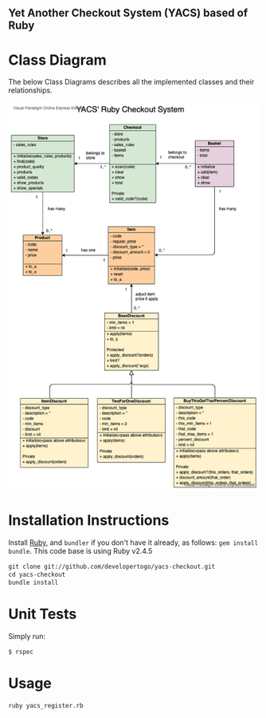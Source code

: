 
## Yet Another Checkout System (YACS) based of Ruby

# Class Diagram

The below Class Diagrams describes all the implemented classes and their relationships.

![YACS Class Diagram](https://github.com/developertogo/yacs-checkout/blob/master/docs/YACS-Checkout-System.vpd.png)


# Installation Instructions

Install [Ruby](https://www.ruby-lang.org/en/documentation/installation/), and `bundler` if you don't have it already, as follows: `gem install bundle`. This code base is using Ruby v2.4.5

```
git clone git://github.com/developertogo/yacs-checkout.git
cd yacs-checkout
bundle install
```

# Unit Tests

Simply run:
```
$ rspec
```

# Usage
```
ruby yacs_register.rb
```
